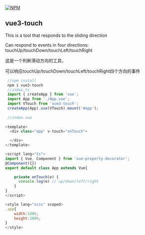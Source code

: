 [![NPM](https://nodei.co/npm/vue3-touch.png?downloads=true)](https://www.npmjs.com/package/vue3-touch)

## vue3-touch
This is a tool that responds to the sliding direction

Can respond to events in four directions: touchUp/touchDown/touchLeft/touchRight

这是一个判断滑动方向的工具，

可以响应touchUp/touchDown/touchLeft/touchRight四个方向的事件
```js
 //npm install
 npm i vue3-touch
 //index.ts
 import { createApp } from 'vue';
 import App from './App.vue';
 import VTouch from 'vue3-touch';
 createApp(App).use(VTouch).mount('#app');
 
 //index.vue
 
<template>
  <div class="app" v-touch="onTouch">

  </div>
</template>

<script lang="ts">
import { Vue, Component } from 'vue-property-decorator';
@Component({})
export default class App extends Vue{

    private onTouch(e) {
      console.log(e) // up/down/left/right
    }
}
</script>

<style lang="scss" scoped>
.app{
    width:100%;
    height:100%;
}
</style>
 ```
